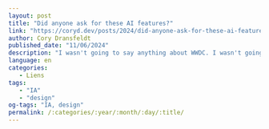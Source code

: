 ```yaml
---
layout: post
title: "Did anyone ask for these AI features?"
link: "https://coryd.dev/posts/2024/did-anyone-ask-for-these-ai-features/"
author: Cory Dransfeldt
published_date: "11/06/2024"
description: "I wasn't going to say anything about WWDC. I wasn't going to say anything about WWDC. But, did anyone actually ask for these AI features?"
language: en
categories:
   - Liens
tags:
   - "IA"
   - "design"
og-tags: "IA, design"
permalink: /:categories/:year/:month/:day/:title/
---
```

